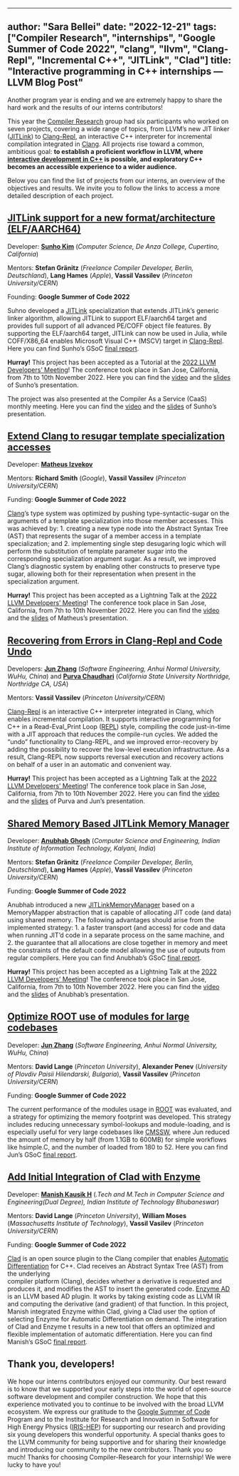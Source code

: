 ---
author: "Sara Bellei"
date: "2022-12-21"
tags: ["Compiler Research", "internships", "Google Summer of Code 2022", "clang", "llvm", "Clang-Repl", "Incremental C++", "JITLink", "Clad"]
title: "Interactive programming in C++ internships — LLVM 
Blog Post"
----------------------------------------------------------------


Another program year is ending and we are extremely happy to share the hard 
work and the results of our interns contributors!


This year the <a href="https://compiler-research.org/">Compiler Research</a> 
group had six participants who worked on seven projects, covering a wide 
range of topics, from LLVM’s new JIT linker 
(<a href="https://llvm.org/docs/JITLink.html#jit-linking">JITLink</a>) to 
<a href="https://clang.llvm.org/docs/ClangRepl.html">Clang-Repl</a>, 
an interactive C++ interpreter for incremental compilation integrated 
in <a href="https://clang.llvm.org/">Clang</a>. All projects rise toward a 
common, ambitious goal: **to establish a proficient workflow in LLVM, 
where <a href="https://compiler-research.org/interactive_cpp">interactive 
development in C++</a> is possible, and exploratory C++ becomes an accessible 
experience to a wider audience.**

Below you can find the list of projects from our interns, an overview of the 
objectives and results. We invite you to follow the links to access a more 
detailed description of each project.

<a href="https://compiler-research.org/assets/docs/Sunho_Kim_GSoC22_Report.pdf">JITLink support for a new format/architecture (ELF/AARCH64)</a>
------------------------------------------------------------------------------------------------------------------------------------------------
Developer: **<a href="https://github.com/sunho">Sunho Kim</a>** 
(*Computer Science, De Anza College, Cupertino, California*)

Mentors: **Stefan Gränitz** (*Freelance Compiler Developer, Berlin, 
Deutschland*), 
**Lang Hames** (*Apple*), **Vassil Vassilev** (*Princeton University/CERN*)

Founding: **Google Summer of Code 2022**

Suhno developed a <a href="https://llvm.org/docs/JITLink.html#jit-linking">JITLink</a> 
specialization that extends JITLink’s generic linker algorithm, allowing 
JITLink to support ELF/aarch64 target and provides full support of all advanced 
PE/COFF object file features. By supporting the ELF/aarch64 target, JITLink can 
now be used in Julia, while COFF/X86_64 enables Microsoft Visual C++ (MSCV) 
target in <a href="https://clang.llvm.org/docs/ClangRepl.html">Clang-Repl</a>. 
Here you can find Sunho’s GSoC 
<a href="https://compiler-research.org/assets/docs/Sunho_Kim_GSoC22_Report.pdf">final report</a>.

**Hurray!** This project has been accepted as a Tutorial at the 
<a href="https://llvm.swoogo.com/2022devmtg/speakers">2022 LLVM Developers’ Meeting</a>! 
The conference took place in San Jose, California, from 7th to 10th November 
2022. 
Here you can find the 
<a href="https://www.youtube.com/watch?v=UwHgCqQ2DDA&list=PL_R5A0lGi1ACZDCQw533fo2dBljmOqIYx&index=42">video</a> 
and the <a href="https://llvm.org/devmtg/2022-11/slides/Tutorial2-JITLink.pdf">slides</a> 
of Sunho’s presentation. 

The project was also presented at the Compiler As a Service (CaaS) monthly 
meeting. Here you can find the <a href="https://www.youtube.com/watch?v=_5_gm58sQIg">video</a> 
and the <a href="https://compiler-research.org/assets/presentations/S_Kim-Jitlink_Coff.pdf">slides</a> 
of Sunho’s presentation. 

<a href="https://compiler-research.org/blogs/gsoc22_izvekov_experience_blog/">Extend Clang to resugar template specialization accesses</a>
------------------------------------------------------------------------------------------------------------------------------------------
Developer: **<a href="https://github.com/mizvekov">Matheus Izvekov</a>**

Mentors: **Richard Smith** (*Google*), **Vassil Vassilev** (*Princeton 
University/CERN*)

Funding: **Google Summer of Code 2022**

<a href="https://clang.llvm.org/">Clang</a>’s type system was optimized by 
pushing type-syntactic-sugar on the arguments of a template specialization into 
those member accesses. This was achieved by: 1. creating a new type node into 
the Abstract Syntax Tree (AST) that represents the sugar of a member access in 
a template specialization; and 2. implementing single step desugaring logic 
which will perform the substitution of template parameter sugar into the 
corresponding specialization argument sugar. As a result, we improved Clang’s 
diagnostic system by enabling other constructs to preserve type sugar, allowing 
both for their representation when present in the specialization argument.

**Hurray!** This project has been accepted as a Lightning Talk at the 
<a href="https://llvm.swoogo.com/2022devmtg/speakers">2022 LLVM Developers’ Meeting</a>! 
The conference took place in San Jose, California, from 7th to 10th November 
2022.
Here you can find the <a href="https://www.youtube.com/watch?v=bZ2HPrSkTZI">video</a> 
and the 
<a href="https://llvm.org/devmtg/2022-11/slides/Lightning9-TypeResugaringInClang%20.pdf">slides</a>
 of Matheus’s presentation. 


<a href="https://compiler-research.org/blogs/gsoc22_zhang_chaudhari_experience_blog/">Recovering from Errors in Clang-Repl and Code Undo</a>
--------------------------------------------------------------------------------------------------------------------------------------------
Developers: **<a href="https://github.com/junaire">Jun Zhang</a>** 
(*Software Engineering, Anhui Normal University, WuHu, China*) and 
**<a href="https://github.com/Purva-Chaudhari">Purva Chaudhari</a>** 
(*California State University Northridge, Northridge CA, USA*)

Mentors: **Vassil Vassilev** (*Princeton University/CERN*)

<a href="https://clang.llvm.org/docs/ClangRepl.html">Clang-Repl</a> is an 
interactive C++ interpreter integrated in Clang, which enables incremental 
compilation. It supports interactive programming for C++ in a 
Read-Eval_Print Loop 
(<a href="https://en.wikipedia.org/wiki/Read%E2%80%93eval%E2%80%93print_loop">REPL</a>) 
style, compiling the code just-in-time with a JIT approach that reduces the 
compile-run cycles. We added the “undo” functionality to Clang-REPL, and we 
improved error-recovery by adding the possibility to recover the low-level 
execution infrastructure. As a result, Clang-REPL now supports reversal 
execution and recovery actions on behalf of a user in an automatic and 
convenient way.

**Hurray!** This project has been accepted as a Lightning Talk at the
 <a href="https://llvm.swoogo.com/2022devmtg/speakers">2022 LLVM Developers’ Meeting</a>! 
 The conference took place in San Jose, California, from 7th to 10th November
  2022.
Here you can find the <a href="https://www.youtube.com/watch?v=LSPBPC2av54">video</a> 
and the 
<a href="https://llvm.org/devmtg/2022-11/slides/Lightning6-RecoveringFromErrorsInClang-ReplAndCodeUndo.pdf">slides</a>
 of Purva and Jun’s presentation. 

<a href="https://compiler-research.org/blogs/gsoc22_ghosh_experience_blog/">Shared Memory Based JITLink Memory Manager</a>
--------------------------------------------------------------------------------------------------------------------------

Developer: **<a href="https://github.com/argentite">Anubhab Ghosh</a>** 
(*Computer Science and Engineering, Indian Institute of Information Technology, Kalyani, India*)

Mentors: **Stefan Gränitz** (*Freelance Compiler Developer, Berlin, Deutschland*), 
**Lang Hames** (*Apple*), **Vassil Vassilev** (*Princeton University/CERN*)

Funding: **Google Summer of Code 2022**

Anubhab introduced a new <a href="https://llvm.org/docs/JITLink.html">JITLinkMemoryManager</a> 
based on a MemoryMapper abstraction that is capable of allocating JIT code 
(and data) using shared memory. The following advantages should arise from the 
implemented strategy: 1. a faster transport (and access) for code and data when 
running JIT’d code in a separate process on the same machine, and 2. the 
guarantee that all allocations are close together in memory and meet the 
constraints of the default code model allowing the use of outputs from regular 
compilers.
Here you can find Anubhab’s GSoC 
<a href="https://compiler-research.org/assets/docs/Anubhab_Ghosh_GSoC2022_Report.pdf">final report</a>.

**Hurray!** This project has been accepted as a Lightning Talk at the 
<a href="https://llvm.swoogo.com/2022devmtg/speakers">2022 LLVM Developers’ Meeting</a>! 
The conference took place in San Jose, California, from 7th to 10th November 
2022. 
Here you can find the <a href="https://www.youtube.com/watch?v=dosXtBAFWiE">video</a> 
and the 
<a href="https://llvm.org/devmtg/2022-11/slides/Lightning4-EfficientJIT-basedRemoteExecution.pdf">slides</a>
 of Anubhab’s presentation. 


<a href="https://hepsoftwarefoundation.org/gsoc/blogs/2022/blog_ROOT_JunZhang.html">Optimize ROOT use of modules for large codebases</a>
-----------------------------------------------------------------------------------------------------------------------------------------
Developer: **<a href="https://github.com/junaire">Jun Zhang</a>**
(*Software Engineering, Anhui Normal University, WuHu, China*)

Mentors: **David Lange** (*Princeton University*), **Alexander Penev** 
(*University of Plovdiv Paisii Hilendarski, Bulgaria*), **Vassil Vassilev** 
(*Princeton University/CERN*)

Funding: **Google Summer of Code 2022**

The current performance of the modules usage in <a href="https://root.cern/">ROOT</a> 
was evaluated, and a strategy for optimizing the memory footprint was developed. 
This strategy includes reducing unnecessary symbol-lookups and module-loading, 
and is especially useful for very large codebases like <a href="https://cms-sw.github.io/">CMSSW</a>, 
where Jun reduced the amount of memory by half (from 1.1GB to 600MB) for simple 
workflows like hsimple.C, and the number of loaded from 180 to 52. 
Here you can find Jun’s GSoC 
<a href="https://compiler-research.org/assets/docs/Jun_Zhang_GSoC22_Report.pdf">final report</a>.



<a href="https://hepsoftwarefoundation.org/gsoc/blogs/2022/blog_CompilerResearch-ManishKausik.html">Add Initial Integration of Clad with Enzyme</a>
---------------------------------------------------------------------------------------------------------------------------------------------------
Developer: **<a href="https://github.com/Nirhar">Manish Kausik H</a>** 
(*.Tech and M.Tech in Computer Science and Engineering(Dual Degree), 
Indian Institute of Technology Bhubaneswar*)

Mentors: **David Lange** (*Princeton University*), **William Moses** 
(*Massachusetts Institute of Technology*), **Vassil Vasilev** (*Princeton University/CERN*)

Funding: **Google Summer of Code 2022**

<a href="https://clad.readthedocs.io/en/latest/index.html">Clad</a> is an open 
source plugin to the Clang compiler that enables <a href="https://en.wikipedia.org/wiki/Automatic_differentiation">Automatic Differentiation</a> 
for C++. Clad receives an Abstract Syntax Tree (AST) from the underlying  
compiler platform (Clang), decides whether a derivative is requested and 
produces it, and modifies the AST to insert the generated code.
<a href="https://enzyme.mit.edu/">Enzyme AD</a> is an LLVM based AD plugin. 
It works by taking existing code as LLVM IR and computing the derivative 
(and gradient) of that function. 
In this project, Manish integrated Enzyme within Clad, giving a Clad user the 
option of selecting Enzyme for Automatic Differentiation on demand. The 
integration of Clad and Enzyme t results in a new tool that offers an optimized 
and flexible implementation of automatic differentiation. 
Here you can find Manish’s GSoC 
<a href="https://compiler-research.org/assets/docs/Manish_Kausik_H_GSoC22_Report.pdf">final report</a>.

Thank you, developers!
----------------------

We hope our interns contributors enjoyed our community. Our best reward is to 
know that we  supported your early steps into the world of open-source software 
development and compiler construction. We hope that this experience motivated 
you to continue to be involved with the broad LLVM ecosystem.
We express our gratitude to the <a href="https://summerofcode.withgoogle.com/">Google Summer of Code</a> 
Program and to the Institute for Research and Innovation in Software for High 
Energy Physics (<a href="https://iris-hep.org/">IRIS-HEP</a>) for supporting our 
research and providing six young developers this wonderful opportunity.
A special thanks goes to the LLVM community for being supportive and for sharing 
their knowledge and introducing our community to the new contributors. Thank you 
so much!
Thanks for choosing Compiler-Research for your internship! We were lucky to 
have you!


